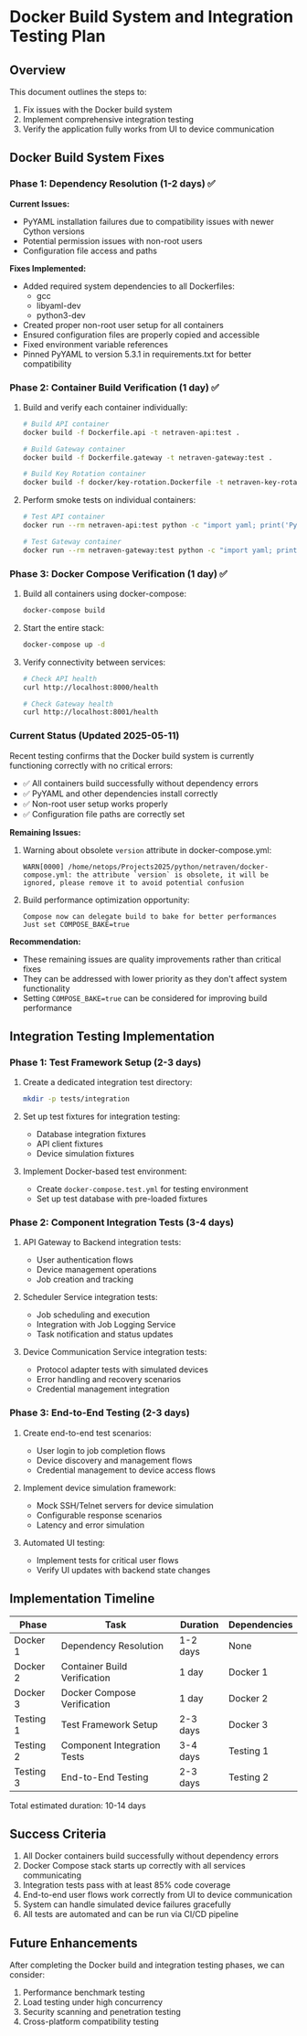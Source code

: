 # Docker Build System and Integration Testing Plan

## Overview

This document outlines the steps to:
1. Fix issues with the Docker build system
2. Implement comprehensive integration testing
3. Verify the application fully works from UI to device communication

## Docker Build System Fixes

### Phase 1: Dependency Resolution (1-2 days) ✅

**Current Issues:**
- PyYAML installation failures due to compatibility issues with newer Cython versions
- Potential permission issues with non-root users
- Configuration file access and paths

**Fixes Implemented:**
- Added required system dependencies to all Dockerfiles:
  - gcc
  - libyaml-dev
  - python3-dev
- Created proper non-root user setup for all containers
- Ensured configuration files are properly copied and accessible
- Fixed environment variable references
- Pinned PyYAML to version 5.3.1 in requirements.txt for better compatibility

### Phase 2: Container Build Verification (1 day) ✅

1. Build and verify each container individually:
   ```bash
   # Build API container
   docker build -f Dockerfile.api -t netraven-api:test .
   
   # Build Gateway container
   docker build -f Dockerfile.gateway -t netraven-gateway:test .
   
   # Build Key Rotation container
   docker build -f docker/key-rotation.Dockerfile -t netraven-key-rotation:test .
   ```

2. Perform smoke tests on individual containers:
   ```bash
   # Test API container
   docker run --rm netraven-api:test python -c "import yaml; print('PyYAML works!')"
   
   # Test Gateway container 
   docker run --rm netraven-gateway:test python -c "import yaml; print('PyYAML works!')"
   ```

### Phase 3: Docker Compose Verification (1 day) ✅

1. Build all containers using docker-compose:
   ```bash
   docker-compose build
   ```

2. Start the entire stack:
   ```bash
   docker-compose up -d
   ```

3. Verify connectivity between services:
   ```bash
   # Check API health
   curl http://localhost:8000/health
   
   # Check Gateway health
   curl http://localhost:8001/health
   ```

### Current Status (Updated 2025-05-11)

Recent testing confirms that the Docker build system is currently functioning correctly with no critical errors:

- ✅ All containers build successfully without dependency errors
- ✅ PyYAML and other dependencies install correctly
- ✅ Non-root user setup works properly
- ✅ Configuration file paths are correctly set

**Remaining Issues:**

1. Warning about obsolete `version` attribute in docker-compose.yml:
   ```
   WARN[0000] /home/netops/Projects2025/python/netraven/docker-compose.yml: the attribute `version` is obsolete, it will be ignored, please remove it to avoid potential confusion
   ```

2. Build performance optimization opportunity:
   ```
   Compose now can delegate build to bake for better performances
   Just set COMPOSE_BAKE=true
   ```

**Recommendation:**
- These remaining issues are quality improvements rather than critical fixes
- They can be addressed with lower priority as they don't affect system functionality
- Setting `COMPOSE_BAKE=true` can be considered for improving build performance

## Integration Testing Implementation

### Phase 1: Test Framework Setup (2-3 days)

1. Create a dedicated integration test directory:
   ```bash
   mkdir -p tests/integration
   ```

2. Set up test fixtures for integration testing:
   - Database integration fixtures
   - API client fixtures
   - Device simulation fixtures

3. Implement Docker-based test environment:
   - Create `docker-compose.test.yml` for testing environment
   - Set up test database with pre-loaded fixtures

### Phase 2: Component Integration Tests (3-4 days)

1. API Gateway to Backend integration tests:
   - User authentication flows
   - Device management operations
   - Job creation and tracking

2. Scheduler Service integration tests:
   - Job scheduling and execution
   - Integration with Job Logging Service
   - Task notification and status updates

3. Device Communication Service integration tests:
   - Protocol adapter tests with simulated devices
   - Error handling and recovery scenarios
   - Credential management integration

### Phase 3: End-to-End Testing (2-3 days)

1. Create end-to-end test scenarios:
   - User login to job completion flows
   - Device discovery and management flows
   - Credential management to device access flows

2. Implement device simulation framework:
   - Mock SSH/Telnet servers for device simulation
   - Configurable response scenarios
   - Latency and error simulation

3. Automated UI testing:
   - Implement tests for critical user flows
   - Verify UI updates with backend state changes

## Implementation Timeline

| Phase | Task | Duration | Dependencies |
|-------|------|----------|--------------|
| Docker 1 | Dependency Resolution | 1-2 days | None |
| Docker 2 | Container Build Verification | 1 day | Docker 1 |
| Docker 3 | Docker Compose Verification | 1 day | Docker 2 |
| Testing 1 | Test Framework Setup | 2-3 days | Docker 3 |
| Testing 2 | Component Integration Tests | 3-4 days | Testing 1 |
| Testing 3 | End-to-End Testing | 2-3 days | Testing 2 |

Total estimated duration: 10-14 days

## Success Criteria

1. All Docker containers build successfully without dependency errors
2. Docker Compose stack starts up correctly with all services communicating
3. Integration tests pass with at least 85% code coverage
4. End-to-end user flows work correctly from UI to device communication
5. System can handle simulated device failures gracefully
6. All tests are automated and can be run via CI/CD pipeline

## Future Enhancements

After completing the Docker build and integration testing phases, we can consider:

1. Performance benchmark testing
2. Load testing under high concurrency
3. Security scanning and penetration testing
4. Cross-platform compatibility testing 